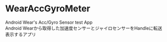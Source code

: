# WearAccGyroMeter
Android Wear's Acc/Gyro Sensor test App  
Android Wearから取得した加速度センサーとジャイロセンサーをHandleに転送表示するアプリ
